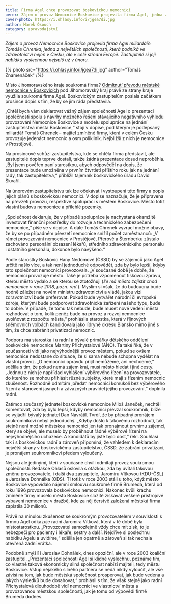 ```yaml
---
title: Firma Agel chce provozovat boskovickou nemocnici
perex: Zájem o provoz Nemocnice Boskovice projevila firma Agel, jedna z největších společností, která podniká ve zdravotnictví nejen v Česku, ale v celé střední Evropě. Zastupitelé si její nabídku vyslechnou nejspíš už v únoru.
cover-photo: https://i.ohlasy.info/i/jgea7di.jpg
author: Marek Osouch
category: zpravodajství
---
```


*Zájem o provoz Nemocnice Boskovice projevila firma Agel miliardáře Tomáše Chrenka; jedna z největších společností, která podniká ve zdravotnictví nejen v Česku, ale v celé střední Evropě. Zastupitelé si její nabídku vyslechnou nejspíš už v únoru.*

{% photo src="https://i.ohlasy.info/i/jgea7di.jpg" author="Tomáš Znamenáček" /%}

Místo Jihomoravského kraje soukromá firma? [Odmítnutí převodu městské nemocnice v Boskovicích](http://www.ohlasy.info/clanky/2017/10/nemocnice-zustane.html) pod Jihomoravský kraj právě ze strany kraje využila soukromá firma Agel. Boskovickým zastupitelům poslala začátkem prosince dopis s tím, že by se jim ráda představila.

„Chtěl bych vám deklarovat vážný zájem společnosti Agel o prezentaci společnosti spolu s návrhy možného řešení stávajícího negativního výhledu provozování Nemocnice Boskovice a modelu spolupráce na jednání zastupitelstva města Boskovice,“ stojí v dopise, pod kterým je podepsaný miliardář Tomáš Chrenek – majitel zmíněné firmy, která v celém Česku provozuje jedenáct nemocnic a osm poliklinik. Nejbližší z nich je nemocnice v Prostějově.

Na prosincové schůzi zastupitelstva, kde se chtěla firma představit, ale zastupitelé dopis teprve dostali, takže žádná prezentace dosud neproběhla. „Byl jsem pověřen paní starostkou, abych odpověděl na dopis, že prezentace bude umožněna v prvním čtvrtletí příštího roku jak na jednání rady, tak zastupitelstva,“ přiblížil tajemník boskovického úřadu David Škvařil.

Na únorovém zastupitelstvu tak lze očekávat i vystoupení této firmy a popis jejích plánů s boskovickou nemocnicí. V dopise naznačuje, že je připravena na převzetí provozu, respektive spolupráci s městem Boskovice. Město totiž vlastní budovu nemocnice a přilehlé pozemky.

„Společnost deklaruje, že v případě spolupráce je nachystaná okamžitě investovat finanční prostředky do rozvoje a technického zabezpečení nemocnice,“ píše se v dopise. A dále Tomáš Chrenek vyvrací možné obavy, že by se po případném převzetí nemocnice snížil počet zaměstnanců: „V rámci provozování nemocnice v Prostějově, Přerově a Šternberku zůstalo zachováno personální obsazení lékařů, středního zdravotnického personálu i ostatního personálu, dokonce bylo navýšeno.“

Podle starostky Boskovic Hany Nedomové (ČSSD) by se zájemců jako Agel určitě našlo více, a tak není jednoduché odpovědět, zda by bylo lepší, kdyby tato společnost nemocnici provozovala. „V současné době je dobře, že nemocnici provozuje město. Také je potřeba vzpomenout tiskovou zprávu, kterou město vydalo a se kterou se ztotožňuji (*že má město zajistit chod nemocnice v roce 2018, pozn. red.*). Myslím si však, že do budoucna bude hodně záležet na novém ministru zdravotnictví a vládě, jakou vizi zdravotnictví bude preferovat. Pokud bude vytvářet národní či evropské zdroje, kterými bude podporovat zdravotnická zařízení našeho typu, bude to dobře. V případě, že tomu tak nebude, bude muset nové vedení města rozhodovat o tom, kolik peněz bude na provoz a rozvoj nemocnice uvolňovat z rozpočtu města,“ prohlásila starostka, která v říjnových sněmovních volbách kandidovala jako lídryně okresu Blansko mimo jiné s tím, že chce zabránit privatizaci nemocnic.

Podporu má starostka i u radní a bývalé primářky dětského oddělení boskovické nemocnice Martiny Přichystalové (ANO). Ta také říká, že v současnosti vidí jako nejvýhodnější provoz městem, pokud se ovšem nemocnice nedostane do situace, že si sama nebude schopna vydělat na vlastní provoz. „O nemocnici opravdu přijít nemůžeme, ani nechceme,“ sdělila s tím, že pokud nemá zájem kraj, musí město hledat i jiné cesty. „Jednou z nich je například vyhlášení výběrového řízení na provozovatele, do kterého se mohou přihlásit různé subjekty, které mají s řízením nemocnic zkušenost. Rozhodně odmítám ‚předat‘ nemocnici komukoli bez výběrového řízení a stanovení jasných a závazných pravidel jejího provozování,“ doplnila radní.

Zatímco současný jednatel boskovické nemocnice Miloš Janeček, nechtěl komentovat, zda by bylo lepší, kdyby nemocnici převzal soukromník, blíže se vyjádřil bývalý jednatel Dan Navrátil. Tvrdí, že by případný pronájem soukromníkovi nebyl jednoduchý. „Kdyby došlo k takovému rozhodnutí, tak stejně není možné městskou nemocnici jen tak pronajmout prvnímu zájemci, který se objeví, ale muselo by proběhnout řádné výběrové řízení na nejvýhodnějšího uchazeče. A kandidátů by jistě bylo dost,” řekl. Souhlasí tak i s boskovickou radní a zároveň připomíná, že vzhledem k deklaracím největší strany v boskovickému zastupitelstvu, ČSSD, že zabrání privatizaci, je pronájem soukromníkovi předem vyloučený.

Nejsou ale jedinými, kteří v současné chvíli odmítají provoz soukromou společností. Redakce Ohlasů oslovila s otázkou, zda by uvítali takovou změnu provozovatele, i další dva zastupitele, Jaromíru Vítkovou (KDU-ČSL) a Jaroslava Dohnálka (ODS). Ti totiž v roce 2003 stáli u toho, když město Boskovice vypovídalo nájemní smlouvu soukromé firmě Brumeda, která od roku 1996 provozovala boskovickou nemocnici. Nakonec kvůli krachu zmíněné firmy muselo město Boskovice složitě získávat veškeré přístrojové vybavení nemocnice v dražbě, kde za něj čerstvě založená městská firma zaplatila 30 milionů.

Právě na minulou zkušenost se soukromým provozovatelem v souvislosti s firmou Agel odkazuje radní Jaromíra Vítková, která v té době byla místostarostkou. „Provozovatel samozřejmě vždy chce mít zisk, to je nebezpečí pro pacienty i lékaře, sestry a další. Nejdříve si poslechnu nabídku Agelu a uvidíme,“ sdělila jen opatrně a zároveň si tak nechala otevřená zadní vrátka.

Podobně smýšlí i Jaroslav Dohnálek, dnes opoziční, ale v roce 2003 koaliční zastupitel. „Prezentaci společnosti Agel si klidně vyslechnu, poznáme tím, co vlastně taková ekonomicky silná společnost nabízí majiteli, tedy městu Boskovice. Vstup nějakého silného partnera se nedá nikdy vyloučit, ale vše závisí na tom, jak bude městská společnost prosperovat, jak bude vedena a jakých výsledků bude dosahovat,“ prohlásil s tím, že však stejně jako radní Přichystalová dlouhodobě vidí nemocnici ve vlastnictví města a provozovanou městskou společností, jak je tomu od výpovědi firmě Brumeda dodnes.
